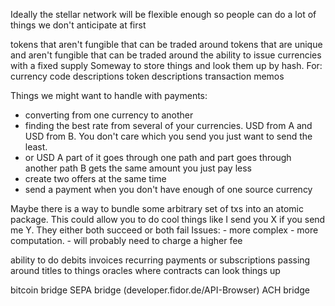 Ideally the stellar network will be flexible enough so people can do a lot of things we don't anticipate at first

tokens that aren't fungible that can be traded around
tokens that are unique and aren't fungible that can be traded around
the ability to issue currencies with a fixed supply
Someway to store things and look them up by hash. For:
	currency code descriptions
	token descriptions
	transaction memos


Things we might want to handle with payments:
- converting from one currency to another
- finding the best rate from several of your currencies. USD from A and USD from B. You don't care which you send you just want to send the least.
- or USD A part of it goes through one path and part goes through another path B gets the same amount you just pay less
- create two offers at the same time
- send a payment when you don't have enough of one source currency


Maybe there is a way to bundle some arbitrary set of txs into an atomic package.
This could allow you to do cool things like I send you X if you send me Y. They either both succeed or both fail
Issues:
	- more complex
	- more computation. 
	- will probably need to charge a higher fee

	


ability to do debits
invoices
recurring payments or subscriptions
passing around titles to things
oracles where contracts can look things up

bitcoin bridge
SEPA bridge (developer.fidor.de/API-Browser)
ACH bridge



